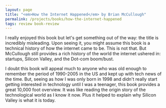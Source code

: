 ```yaml
---
layout: page
title: "<em>How the Internet Happened</em> by Brian McCullough"
permalink: /projects/books/how-the-internet-happened
tags: review book-review
---
```


I really enjoyed this book but let's get something out of the way: the title is incredibly misleading. Upon seeing it, you might assume this book is a technical history of how the internet came to be. This is not that. But McCullough still provides a rich history of the world the internet ushered in: startups, Silicon Valley, and the Dot-com boom/bust.

I doubt this book will appeal much to anyone who was old enough to remember the period of 1990-2005 in the US and kept up with tech news of the time. But, seeing as how I was only born in 1998 and didn't really start getting interested in technology until I was a teenager, this book provides a great 10,000 foot overview. It was like reading the origin story of the technological world as I know it now. Plus it helped to explain why Silicon Valley is what it is today.
